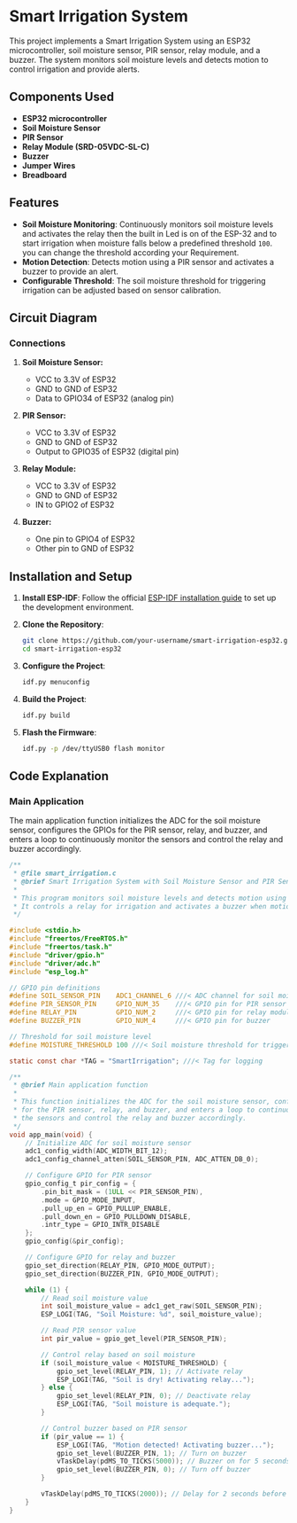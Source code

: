 # Smart Irrigation System 

This project implements a Smart Irrigation System using an ESP32 microcontroller, soil moisture sensor, PIR sensor, relay module, and a buzzer. The system monitors soil moisture levels and detects motion to control irrigation and provide alerts.

## Components Used

- **ESP32 microcontroller**
- **Soil Moisture Sensor**
- **PIR Sensor**
- **Relay Module (SRD-05VDC-SL-C)**
- **Buzzer**
- **Jumper Wires**
- **Breadboard**


## Features

- **Soil Moisture Monitoring**: Continuously monitors soil moisture levels and activates the relay then the built in Led is on of the ESP-32 and to start irrigation when moisture falls below a predefined threshold ``100``.
you can change the threshold according your Requirement.
- **Motion Detection**: Detects motion using a PIR sensor and activates a buzzer to provide an alert.
- **Configurable Threshold**: The soil moisture threshold for triggering irrigation can be adjusted based on sensor calibration.

## Circuit Diagram

### Connections

1. **Soil Moisture Sensor:**
   - VCC to 3.3V of ESP32
   - GND to GND of ESP32
   - Data to GPIO34 of ESP32 (analog pin)

2. **PIR Sensor:**
   - VCC to 3.3V of ESP32
   - GND to GND of ESP32
   - Output to GPIO35 of ESP32 (digital pin)

3. **Relay Module:**
   - VCC to 3.3V of ESP32
   - GND to GND of ESP32
   - IN to GPIO2 of ESP32

4. **Buzzer:**
   - One pin to GPIO4 of ESP32
   - Other pin to GND of ESP32

## Installation and Setup

1. **Install ESP-IDF**: Follow the official [ESP-IDF installation guide](https://docs.espressif.com/projects/esp-idf/en/latest/esp32/get-started/) to set up the development environment.

2. **Clone the Repository**:
    ```sh
    git clone https://github.com/your-username/smart-irrigation-esp32.git
    cd smart-irrigation-esp32
    ```

3. **Configure the Project**:
    ```sh
    idf.py menuconfig
    ```

4. **Build the Project**:
    ```sh
    idf.py build
    ```

5. **Flash the Firmware**:
    ```sh
    idf.py -p /dev/ttyUSB0 flash monitor
    ```

## Code Explanation

### Main Application

The main application function initializes the ADC for the soil moisture sensor, configures the GPIOs for the PIR sensor, relay, and buzzer, and enters a loop to continuously monitor the sensors and control the relay and buzzer accordingly.

```c
/**
 * @file smart_irrigation.c
 * @brief Smart Irrigation System with Soil Moisture Sensor and PIR Sensor
 *
 * This program monitors soil moisture levels and detects motion using a PIR sensor.
 * It controls a relay for irrigation and activates a buzzer when motion is detected.
 */

#include <stdio.h>
#include "freertos/FreeRTOS.h"
#include "freertos/task.h"
#include "driver/gpio.h"
#include "driver/adc.h"
#include "esp_log.h"

// GPIO pin definitions
#define SOIL_SENSOR_PIN    ADC1_CHANNEL_6 ///< ADC channel for soil moisture sensor (GPIO34)
#define PIR_SENSOR_PIN     GPIO_NUM_35    ///< GPIO pin for PIR sensor
#define RELAY_PIN          GPIO_NUM_2     ///< GPIO pin for relay module
#define BUZZER_PIN         GPIO_NUM_4     ///< GPIO pin for buzzer

// Threshold for soil moisture level
#define MOISTURE_THRESHOLD 100 ///< Soil moisture threshold for triggering irrigation

static const char *TAG = "SmartIrrigation"; ///< Tag for logging

/**
 * @brief Main application function
 *
 * This function initializes the ADC for the soil moisture sensor, configures the GPIOs
 * for the PIR sensor, relay, and buzzer, and enters a loop to continuously monitor
 * the sensors and control the relay and buzzer accordingly.
 */
void app_main(void) {
    // Initialize ADC for soil moisture sensor
    adc1_config_width(ADC_WIDTH_BIT_12);
    adc1_config_channel_atten(SOIL_SENSOR_PIN, ADC_ATTEN_DB_0);

    // Configure GPIO for PIR sensor
    gpio_config_t pir_config = {
        .pin_bit_mask = (1ULL << PIR_SENSOR_PIN),
        .mode = GPIO_MODE_INPUT,
        .pull_up_en = GPIO_PULLUP_ENABLE,
        .pull_down_en = GPIO_PULLDOWN_DISABLE,
        .intr_type = GPIO_INTR_DISABLE
    };
    gpio_config(&pir_config);

    // Configure GPIO for relay and buzzer
    gpio_set_direction(RELAY_PIN, GPIO_MODE_OUTPUT);
    gpio_set_direction(BUZZER_PIN, GPIO_MODE_OUTPUT);

    while (1) {
        // Read soil moisture value
        int soil_moisture_value = adc1_get_raw(SOIL_SENSOR_PIN);
        ESP_LOGI(TAG, "Soil Moisture: %d", soil_moisture_value);

        // Read PIR sensor value
        int pir_value = gpio_get_level(PIR_SENSOR_PIN);

        // Control relay based on soil moisture
        if (soil_moisture_value < MOISTURE_THRESHOLD) {
            gpio_set_level(RELAY_PIN, 1); // Activate relay
            ESP_LOGI(TAG, "Soil is dry! Activating relay...");
        } else {
            gpio_set_level(RELAY_PIN, 0); // Deactivate relay
            ESP_LOGI(TAG, "Soil moisture is adequate.");
        }

        // Control buzzer based on PIR sensor
        if (pir_value == 1) {
            ESP_LOGI(TAG, "Motion detected! Activating buzzer...");
            gpio_set_level(BUZZER_PIN, 1); // Turn on buzzer
            vTaskDelay(pdMS_TO_TICKS(5000)); // Buzzer on for 5 seconds
            gpio_set_level(BUZZER_PIN, 0); // Turn off buzzer
        }

        vTaskDelay(pdMS_TO_TICKS(2000)); // Delay for 2 seconds before the next reading
    }
}
